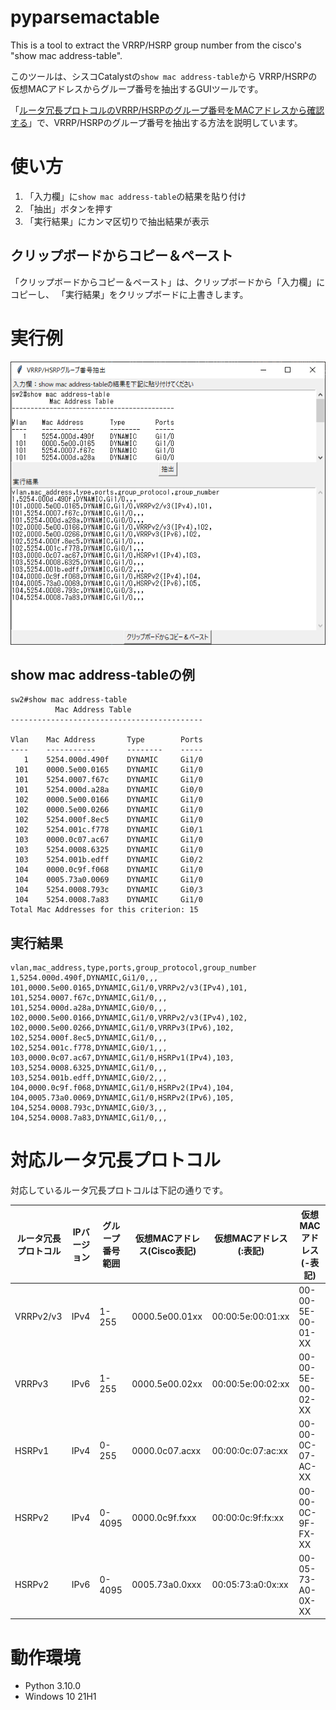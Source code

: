 
# pyparsemactable

This is a tool to extract the VRRP/HSRP group number from the cisco's "show mac address-table".

このツールは、シスコCatalystの```show mac address-table```から
VRRP/HSRPの仮想MACアドレスからグループ番号を抽出するGUIツールです。

「[ルータ冗長プロトコルのVRRP/HSRPのグループ番号をMACアドレスから確認する](https://kooshin.hateblo.jp/entry/202110_vrrp_hsrp_group_number_by_mac_address)」で、VRRP/HSRPのグループ番号を抽出する方法を説明しています。

# 使い方

1. 「入力欄」に```show mac address-table```の結果を貼り付け
2. 「抽出」ボタンを押す
3. 「実行結果」にカンマ区切りで抽出結果が表示

## クリップボードからコピー＆ペースト

「クリップボードからコピー＆ペースト」は、クリップボードから「入力欄」にコピーし、
「実行結果」をクリップボードに上書きします。

# 実行例

![pyparsemactable.py](screenshot.png)

## show mac address-tableの例

```cisco:Input Text
sw2#show mac address-table 
          Mac Address Table
-------------------------------------------

Vlan    Mac Address       Type        Ports
----    -----------       --------    -----
   1    5254.000d.490f    DYNAMIC     Gi1/0
 101    0000.5e00.0165    DYNAMIC     Gi1/0
 101    5254.0007.f67c    DYNAMIC     Gi1/0
 101    5254.000d.a28a    DYNAMIC     Gi0/0
 102    0000.5e00.0166    DYNAMIC     Gi1/0
 102    0000.5e00.0266    DYNAMIC     Gi1/0
 102    5254.000f.8ec5    DYNAMIC     Gi1/0
 102    5254.001c.f778    DYNAMIC     Gi0/1
 103    0000.0c07.ac67    DYNAMIC     Gi1/0
 103    5254.0008.6325    DYNAMIC     Gi1/0
 103    5254.001b.edff    DYNAMIC     Gi0/2
 104    0000.0c9f.f068    DYNAMIC     Gi1/0
 104    0005.73a0.0069    DYNAMIC     Gi1/0
 104    5254.0008.793c    DYNAMIC     Gi0/3
 104    5254.0008.7a83    DYNAMIC     Gi1/0
Total Mac Addresses for this criterion: 15
```

## 実行結果

```csv:Output Text
vlan,mac_address,type,ports,group_protocol,group_number
1,5254.000d.490f,DYNAMIC,Gi1/0,,,
101,0000.5e00.0165,DYNAMIC,Gi1/0,VRRPv2/v3(IPv4),101,
101,5254.0007.f67c,DYNAMIC,Gi1/0,,,
101,5254.000d.a28a,DYNAMIC,Gi0/0,,,
102,0000.5e00.0166,DYNAMIC,Gi1/0,VRRPv2/v3(IPv4),102,
102,0000.5e00.0266,DYNAMIC,Gi1/0,VRRPv3(IPv6),102,
102,5254.000f.8ec5,DYNAMIC,Gi1/0,,,
102,5254.001c.f778,DYNAMIC,Gi0/1,,,
103,0000.0c07.ac67,DYNAMIC,Gi1/0,HSRPv1(IPv4),103,
103,5254.0008.6325,DYNAMIC,Gi1/0,,,
103,5254.001b.edff,DYNAMIC,Gi0/2,,,
104,0000.0c9f.f068,DYNAMIC,Gi1/0,HSRPv2(IPv4),104,
104,0005.73a0.0069,DYNAMIC,Gi1/0,HSRPv2(IPv6),105,
104,5254.0008.793c,DYNAMIC,Gi0/3,,,
104,5254.0008.7a83,DYNAMIC,Gi1/0,,,
```

# 対応ルータ冗長プロトコル

対応しているルータ冗長プロトコルは下記の通りです。

| ルータ冗長プロトコル | IPバージョン | グループ番号範囲 | 仮想MACアドレス(Cisco表記) | 仮想MACアドレス(:表記) | 仮想MACアドレス(-表記) |
|----------------------|--------------|--------------|-------------------|---|---|
| VRRPv2/v3            | IPv4         | 1-255        | 0000.5e00.01xx | 00:00:5e:00:01:xx | 00-00-5E-00-01-XX |
| VRRPv3               | IPv6         | 1-255        | 0000.5e00.02xx | 00:00:5e:00:02:xx | 00-00-5E-00-02-XX |
| HSRPv1               | IPv4         | 0-255        | 0000.0c07.acxx | 00:00:0c:07:ac:xx | 00-00-0C-07-AC-XX |
| HSRPv2               | IPv4         | 0-4095       | 0000.0c9f.fxxx | 00:00:0c:9f:fx:xx | 00-00-0C-9F-FX-XX |
| HSRPv2               | IPv6         | 0-4095       | 0005.73a0.0xxx | 00:05:73:a0:0x:xx | 00-05-73-A0-0X-XX |

# 動作環境

* Python 3.10.0
* Windows 10 21H1
